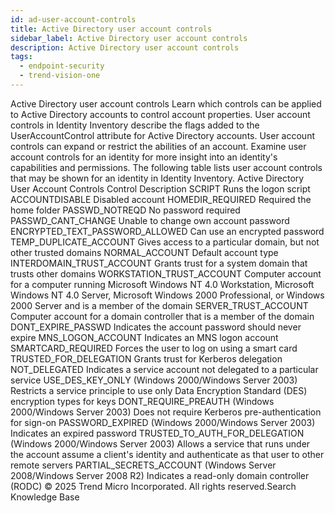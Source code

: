 ```yaml
---
id: ad-user-account-controls
title: Active Directory user account controls
sidebar_label: Active Directory user account controls
description: Active Directory user account controls
tags:
  - endpoint-security
  - trend-vision-one
---
```


 Active Directory user account controls Learn which controls can be applied to Active Directory accounts to control account properties. User account controls in Identity Inventory describe the flags added to the UserAccountControl attribute for Active Directory accounts. User account controls can expand or restrict the abilities of an account. Examine user account controls for an identity for more insight into an identity's capabilities and permissions. The following table lists user account controls that may be shown for an identity in Identity Inventory. Active Directory User Account Controls Control Description SCRIPT Runs the logon script ACCOUNTDISABLE Disabled account HOMEDIR_REQUIRED Required the home folder PASSWD_NOTREQD No password required PASSWD_CANT_CHANGE Unable to change own account password ENCRYPTED_TEXT_PASSWORD_ALLOWED Can use an encrypted password TEMP_DUPLICATE_ACCOUNT Gives access to a particular domain, but not other trusted domains NORMAL_ACCOUNT Default account type INTERDOMAIN_TRUST_ACCOUNT Grants trust for a system domain that trusts other domains WORKSTATION_TRUST_ACCOUNT Computer account for a computer running Microsoft Windows NT 4.0 Workstation, Microsoft Windows NT 4.0 Server, Microsoft Windows 2000 Professional, or Windows 2000 Server and is a member of the domain SERVER_TRUST_ACCOUNT Computer account for a domain controller that is a member of the domain DONT_EXPIRE_PASSWD Indicates the account password should never expire MNS_LOGON_ACCOUNT Indicates an MNS logon account SMARTCARD_REQUIRED Forces the user to log on using a smart card TRUSTED_FOR_DELEGATION Grants trust for Kerberos delegation NOT_DELEGATED Indicates a service account not delegated to a particular service USE_DES_KEY_ONLY (Windows 2000/Windows Server 2003) Restricts a service principle to use only Data Encryption Standard (DES) encryption types for keys DONT_REQUIRE_PREAUTH (Windows 2000/Windows Server 2003) Does not require Kerberos pre-authentication for sign-on PASSWORD_EXPIRED (Windows 2000/Windows Server 2003) Indicates an expired password TRUSTED_TO_AUTH_FOR_DELEGATION (Windows 2000/Windows Server 2003) Allows a service that runs under the account assume a client's identity and authenticate as that user to other remote servers PARTIAL_SECRETS_ACCOUNT (Windows Server 2008/Windows Server 2008 R2) Indicates a read-only domain controller (RODC) © 2025 Trend Micro Incorporated. All rights reserved.Search Knowledge Base